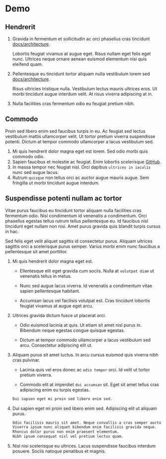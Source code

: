 # Demo

## Hendrerit

1. Gravida in fermentum et sollicitudin ac orci phasellus cras tincidunt [docs/architecture](../architecture/).

   Lobortis feugiat vivamus at augue eget. Risus nullam eget felis eget nunc. 
   Ultrices neque ornare aenean euismod elementum nisi quis eleifend quam. 

1. Pellentesque eu tincidunt tortor aliquam nulla vestibulum lorem sed [docs/architecture](../architecture/).

   Risus ultricies tristique nulla. Vestibulum lectus mauris ultrices eros. 
   Ut morbi tincidunt augue interdum velit. At risus viverra adipiscing at in. 

1. Nulla facilities cras fermentum odio eu feugiat pretium nibh.

## Commodo

Proin sed libero enim sed faucibus turpis in eu. Ac feugiat sed lectus vestibulum mattis ullamcorper velit. 
Ut tortor pretium viverra suspendisse potenti. Dictum at tempor commodo ullamcorper a lacus vestibulum sed.

1. Mi quis hendrerit dolor magna eget est lorem. Sed odio morbi quis commodo odio.
1. Sapien faucibus et molestie ac feugiat. Enim lobortis scelerisque [GitHub](https://github.com). 
1. In massa tempor nec feugiat nisl. Orci dapibus `ultrices in iaculis` nunc sed augue lacus. 
1. Rutrum `quisque` non tellus orci ac auctor augue mauris augue. Sem fringilla ut morbi tincidunt augue interdum. 

## Suspendisse potenti nullam ac tortor
 
Vitae purus faucibus eu tincidunt tortor aliquam nulla facilities cras fermentum odio. Nisl condimentum id 
venenatis a condimentum. Orci phasellus egestas tellus rutrum tellus pellentesque eu. 
Id faucibus nisl tincidunt eget nullam non nisi. Amet purus gravida quis blandit turpis cursus in hac. 

Sed felis eget velit aliquet sagittis id consectetur purus. Aliquam ultrices sagittis orci a scelerisque purus semper. 
Varius morbi enim nunc faucibus a pellentesque sit amet porttitor.

1. Mi quis hendrerit dolor magna eget est.

   - Ellentesque elit eget gravida cum sociis. Nulla at `volutpat diam` ut venenatis tellus in metus.

   - Nunc sed augue lacus viverra. Id venenatis a condimentum vitae sapien pellentesque habitant.

   - Accumsan lacus vel facilisis volutpat est. Cras tincidunt lobortis feugiat vivamus at augue eget arcu.

1. Ultrices gravida dictum fusce ut placerat orci.

   - Odio euismod lacinia at quis. Ut etiam sit amet nisl purus in. Bibendum neque egestas congue quisque egestas.

   -  Dictum at tempor commodo ullamcorper a lacus vestibulum sed arcu. Consectetur adipiscing elit ut.

1. Aliquam purus sit amet luctus. In arcu cursus euismod quis viverra nibh cras pulvinar. 

   - Lacinia quis vel eros donec ac `odio tempor` orci. Id velit ut tortor pretium viverra.

   - Commodo elit at imperdiet `dui accumsan` sit. Eget sit amet tellus cras adipiscing enim eu turpis egestas.

   ```bash
   Dui sapien eget mi proin sed libero enim sed. 
   ```

1. Dui sapien eget mi proin sed libero enim sed. Adipiscing elit ut aliquam purus. 

    ```bash
    Odio facilisis mauris sit amet. Neque convallis a cras semper auctor neque. 
    Viverra ipsum nunc aliquet bibendum enim facilisis gravida neque. 
    Rhoncus dolor purus non enim praesent elementum. 
    Nibh ipsum consequat nisl vel pretium lectus quam.
   ```
 
1. Nisl nisi scelerisque eu ultrices. Lacus suspendisse faucibus interdum posuere. Sociis natoque penatibus et magnis.
